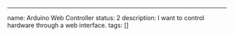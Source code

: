 ---

name: Arduino Web Controller
status: 2
description: I want to control hardware through a web interface.
tags: []

